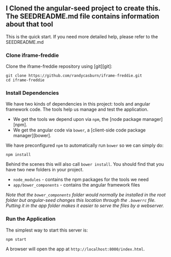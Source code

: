 ## I Cloned the angular-seed project to create this. The SEEDREADME.md file contains information about that tool

This is the quick start. If you need more detailed help, please refer to the SEEDREADME.md


### Clone iframe-freddie

Clone the iframe-freddie repository using [git][git]:

```
git clone https://github.com/randycasburn/iframe-freddie.git
cd iframe-freddie
```
### Install Dependencies

We have two kinds of dependencies in this project: tools and angular framework code.  The tools help
us manage and test the application.

* We get the tools we depend upon via `npm`, the [node package manager][npm].
* We get the angular code via `bower`, a [client-side code package manager][bower].

We have preconfigured `npm` to automatically run `bower` so we can simply do:

```
npm install
```

Behind the scenes this will also call `bower install`.  You should find that you have two new
folders in your project.

* `node_modules` - contains the npm packages for the tools we need
* `app/bower_components` - contains the angular framework files

*Note that the `bower_components` folder would normally be installed in the root folder but
angular-seed changes this location through the `.bowerrc` file.  Putting it in the app folder makes
it easier to serve the files by a webserver.*

### Run the Application

The simplest way to start this server is:

```
npm start
```

A browser will open the app at `http://localhost:8000/index.html`.

